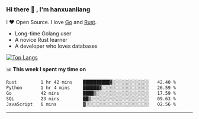 ### Hi there 👋 , I'm hanxuanliang

<!--
**hanxuanliang/hanxuanliang** is a ✨ _special_ ✨ repository because its `README.md` (this file) appears on your GitHub profile.

Here are some ideas to get you started:

- 🔭 I’m currently working on ...
- 🌱 I’m currently learning ...
- 👯 I’m looking to collaborate on ...
- 🤔 I’m looking for help with ...
- 💬 Ask me about ...
- 📫 How to reach me: ...
- 😄 Pronouns: ...
- ⚡ Fun fact: ...
-->
I ❤ Open Source. I love [Go](https://golang.org) and [Rust](https://www.rust-lang.org/zh-CN/).

* Long-time Golang user
* A novice Rust learner
* A developer who loves databases

[![Top Langs](https://github-readme-stats.vercel.app/api?username=hanxuanliang&show_icons=true&count_private=true&line_height=40)](https://github.com/anuraghazra/github-readme-stats)

📊 **This week I spent my time on**
<!--START_SECTION:waka-->

```txt
Rust         1 hr 42 mins    ██████████▓░░░░░░░░░░░░░░   42.40 %
Python       1 hr 4 mins     ██████▓░░░░░░░░░░░░░░░░░░   26.59 %
Go           42 mins         ████▒░░░░░░░░░░░░░░░░░░░░   17.59 %
SQL          23 mins         ██▒░░░░░░░░░░░░░░░░░░░░░░   09.63 %
JavaScript   6 mins          ▓░░░░░░░░░░░░░░░░░░░░░░░░   02.56 %
```

<!--END_SECTION:waka-->

***
